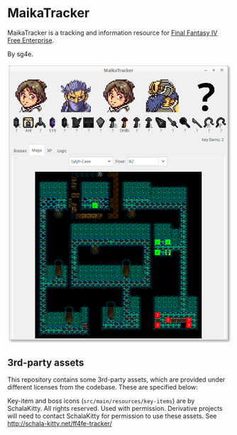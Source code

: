 # MaikaTracker

MaikaTracker is a tracking and information resource for [Final Fantasy IV Free Enterprise](http://ff4fe.com).

By sg4e.

![Screenshot of MaikaTracker](MaikaTracker-screenshot.png)

## 3rd-party assets

This repository contains some 3rd-party assets, which are provided under different licenses from the codebase. These are specified below:

Key-item and boss icons (`src/main/resources/key-items`) are by SchalaKitty. All rights reserved. Used with permission. Derivative projects will need to contact SchalaKitty for permission to use these assets. See http://schala-kitty.net/ff4fe-tracker/
